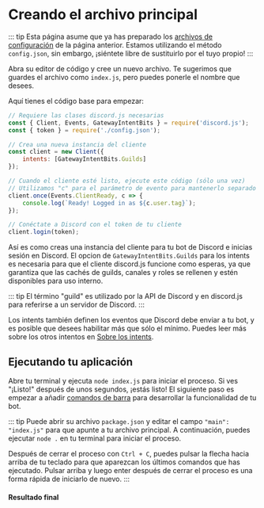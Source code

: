 # Creando el archivo principal

::: tip
Esta página asume que ya has preparado los [archivos de configuración](/creating-your-bot/#creating-configuration-files) de la página anterior. Estamos utilizando el método `config.json`, sin embargo, ¡siéntete libre de sustituirlo por el tuyo propio!
:::

Abra su editor de código y cree un nuevo archivo. Te sugerimos que guardes el archivo como `index.js`, pero puedes ponerle el nombre que desees.

Aquí tienes el código base para empezar:

```js
// Requiere las clases discord.js necesarias
const { Client, Events, GatewayIntentBits } = require('discord.js');
const { token } = require('./config.json');

// Crea una nueva instancia del cliente
const client = new Client({ 
	intents: [GatewayIntentBits.Guilds] 
});

// Cuando el cliente esté listo, ejecute este código (sólo una vez)
// Utilizamos "c" para el parámetro de evento para mantenerlo separado del ya definido "cliente".
client.once(Events.ClientReady, c => {
	console.log(`Ready! Logged in as ${c.user.tag}`);
});

// Conéctate a Discord con el token de tu cliente
client.login(token);
```

Así es como creas una instancia del cliente para tu bot de Discord e inicias sesión en Discord. El opcion de `GatewayIntentBits.Guilds` para los intents es necesaria para que el cliente discord.js funcione como esperas, ya que garantiza que las cachés de guilds, canales y roles se rellenen y estén disponibles para uso interno.

::: tip
El término "guild" es utilizado por la API de Discord y en discord.js para referirse a un servidor de Discord.
:::

Los intents también definen los eventos que Discord debe enviar a tu bot, y es posible que desees habilitar más que sólo el mínimo. Puedes leer más sobre los otros intentos en [Sobre los intents](/popular-topics/intents).

## Ejecutando tu aplicación

Abre tu terminal y ejecuta `node index.js` para iniciar el proceso. Si ves "¡Listo!" después de unos segundos, ¡estás listo! El siguiente paso es empezar a añadir [comandos de barra](/creating-your-bot/slash-commands.md) para desarrollar la funcionalidad de tu bot.

::: tip
Puede abrir su archivo `package.json` y editar el campo `"main": "index.js"` para que apunte a tu archivo principal. A continuación, puedes ejecutar `node .` en tu terminal para iniciar el proceso.

Después de cerrar el proceso con `Ctrl + C`, puedes pulsar la flecha hacia arriba de tu teclado para que aparezcan los últimos comandos que has ejecutado. Pulsar arriba y luego enter después de cerrar el proceso es una forma rápida de iniciarlo de nuevo.
:::

#### Resultado final

<ResultingCode path="creating-your-bot/initial-files" />
